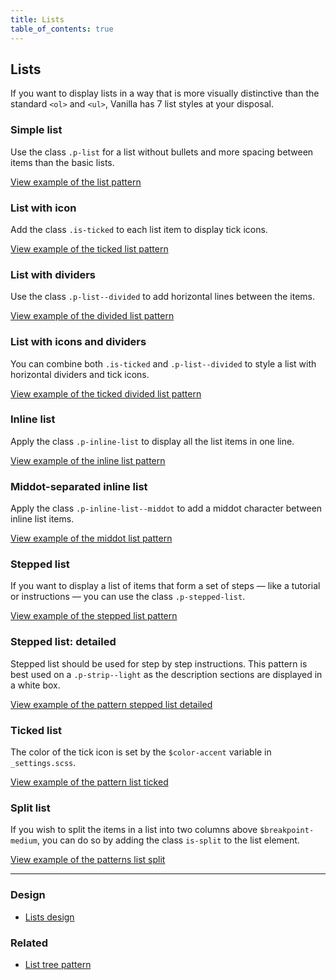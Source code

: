 ```yaml
---
title: Lists
table_of_contents: true
---
```


## Lists

If you want to display lists in a way that is more visually distinctive than the
standard `<ol>` and `<ul>`, Vanilla has 7 list styles at your disposal.

### Simple list

Use the class `.p-list` for a list without bullets and more spacing between
items than the basic lists.

<a href="https://vanilla-framework.github.io/vanilla-framework/examples/patterns/lists/list/"
    class="js-example">
View example of the list pattern
</a>

### List with icon

Add the class `.is-ticked` to each list item to display tick icons.

<a href="https://vanilla-framework.github.io/vanilla-framework/examples/patterns/lists/lists-ticked/"
    class="js-example">
View example of the ticked list pattern
</a>

### List with dividers

Use the class `.p-list--divided` to add horizontal lines between the items.

<a href="https://vanilla-framework.github.io/vanilla-framework/examples/patterns/lists/lists-dividers/"
    class="js-example">
View example of the divided list pattern
</a>

### List with icons and dividers

You can combine both `.is-ticked` and `.p-list--divided` to style a
list with horizontal dividers and tick icons.

<a href="https://vanilla-framework.github.io/vanilla-framework/examples/patterns/lists/lists-dividers-ticked/"
    class="js-example">
View example of the ticked divided list pattern
</a>

### Inline list

Apply the class `.p-inline-list` to display all the list items in one line.

<a href="https://vanilla-framework.github.io/vanilla-framework/examples/patterns/lists/lists-inline/"
    class="js-example">
View example of the inline list pattern
</a>

### Middot-separated inline list

Apply the class `.p-inline-list--middot` to add a middot character between
inline list items.

<a href="https://vanilla-framework.github.io/vanilla-framework/examples/patterns/lists/lists-mid-dot/"
    class="js-example">
View example of the middot list pattern
</a>

### Stepped list

If you want to display a list of items that form a set of steps — like a
tutorial or instructions — you can use the class `.p-stepped-list`.

<a href="https://vanilla-framework.github.io/vanilla-framework/examples/patterns/lists/lists-stepped/"
    class="js-example">
View example of the stepped list pattern
</a>

### Stepped list: detailed

Stepped list should be used for step by step instructions. This pattern is best
used on a `.p-strip--light` as the description sections are displayed in a white
box.

<a href="https://vanilla-framework.github.io/vanilla-framework/examples/patterns/lists/lists-stepped-detailed/"
  class="js-example">
View example of the pattern stepped list detailed
</a>

### Ticked list

The color of the tick icon is set by the `$color-accent` variable in `_settings.scss`.

<a href="https://vanilla-framework.github.io/vanilla-framework/examples/patterns/lists/lists-ticked/"
  class="js-example">
View example of the pattern list ticked
</a>

### Split list

If you wish to split the items in a list into two columns above `$breakpoint-medium`, you can do so by adding the class `is-split` to the list element.

<a href="https://vanilla-framework.github.io/vanilla-framework/examples/patterns/lists/lists-split/"
  class="js-example">
View example of the patterns list split

</a>

<hr />

### Design

- [Lists design](https://github.com/ubuntudesign/vanilla-design/tree/master/Lists)

### Related

- [List tree pattern](/en/patterns/list-tree)
